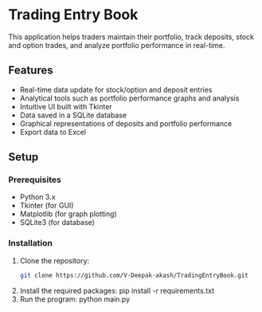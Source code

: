 # Trading Entry Book

This application helps traders maintain their portfolio, track deposits, stock and option trades, and analyze portfolio performance in real-time.

## Features
- Real-time data update for stock/option and deposit entries
- Analytical tools such as portfolio performance graphs and analysis
- Intuitive UI built with Tkinter
- Data saved in a SQLite database
- Graphical representations of deposits and portfolio performance
- Export data to Excel

## Setup

### Prerequisites
- Python 3.x
- Tkinter (for GUI)
- Matplotlib (for graph plotting)
- SQLite3 (for database)

### Installation
1. Clone the repository:
   ```bash
   git clone https://github.com/V-Deepak-akash/TradingEntryBook.git
2. Install the required packages:
   pip install -r requirements.txt
3. Run the program:
   python main.py

